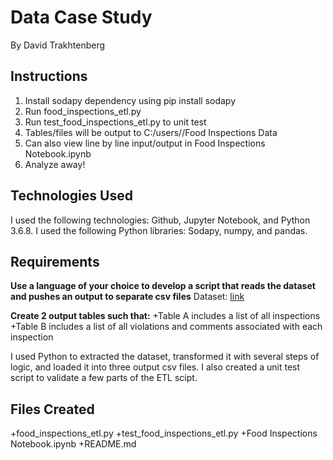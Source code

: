 # Data Case Study
By David Trakhtenberg

## Instructions
1. Install sodapy dependency using pip install sodapy
2. Run food_inspections_etl.py
3. Run test_food_inspections_etl.py to unit test
4. Tables/files will be output to C:/users/<username>/Food Inspections Data 
5. Can also view line by line input/output in Food Inspections Notebook.ipynb
6. Analyze away!
  
## Technologies Used
I used the following technologies: Github, Jupyter Notebook, and Python 3.6.8. 
I used the following Python libraries: Sodapy, numpy, and pandas.  

## Requirements
**Use a language of your choice to develop a script that reads the dataset and pushes an output to separate csv files**
Dataset: [link](https://data.cityofchicago.org/Health-Human-Services/Food-Inspections/4ijn-s7e5/data)

**Create 2 output tables such that:**
+Table A includes a list of all inspections
+Table B includes a list of all violations and comments associated with each inspection

I used Python to extracted the dataset, transformed it with several steps of logic, and loaded it into three output csv files. 
I also created a unit test script to validate a few parts of the ETL scipt. 

## Files Created
+food_inspections_etl.py
+test_food_inspections_etl.py
+Food Inspections Notebook.ipynb
+README.md

